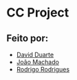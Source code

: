 # CC Project

## Feito por:
- [David Duarte](https://github.com/DvdDuarte/)
- [João Machado](https://github.com/pinetreeaxe)
- [Rodrigo Rodrigues](https://github.com/webst2r)
